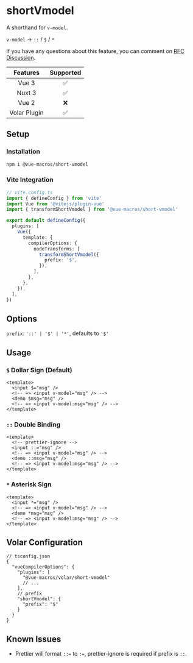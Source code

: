 # shortVmodel

<StabilityLevel level="stable" />

A shorthand for `v-model`.

`v-model` -> `::` / `$` / `*`

If you have any questions about this feature, you can comment on [RFC Discussion](https://github.com/vuejs/rfcs/discussions/395).

|   Features   |     Supported      |
| :----------: | :----------------: |
|    Vue 3     | :white_check_mark: |
|    Nuxt 3    | :white_check_mark: |
|    Vue 2     |        :x:         |
| Volar Plugin | :white_check_mark: |

## Setup

### Installation

```bash
npm i @vue-macros/short-vmodel
```

### Vite Integration

```ts {9-17}
// vite.config.ts
import { defineConfig } from 'vite'
import Vue from '@vitejs/plugin-vue'
import { transformShortVmodel } from '@vue-macros/short-vmodel'

export default defineConfig({
  plugins: [
    Vue({
      template: {
        compilerOptions: {
          nodeTransforms: [
            transformShortVmodel({
              prefix: '$',
            }),
          ],
        },
      },
    }),
  ],
})
```

## Options

`prefix`: `'::' | '$' | '*'`, defaults to `'$'`

## Usage

### `$` Dollar Sign (Default)

```vue
<template>
  <input $="msg" />
  <!-- => <input v-model="msg" /> -->
  <demo $msg="msg" />
  <!-- => <input v-model:msg="msg" /> -->
</template>
```

### `::` Double Binding

```vue
<template>
  <!-- prettier-ignore -->
  <input ::="msg" />
  <!-- => <input v-model="msg" /> -->
  <demo ::msg="msg" />
  <!-- => <input v-model:msg="msg" /> -->
</template>
```

### `*` Asterisk Sign

```vue
<template>
  <input *="msg" />
  <!-- => <input v-model="msg" /> -->
  <demo *msg="msg" />
  <!-- => <input v-model:msg="msg" /> -->
</template>
```

## Volar Configuration

```jsonc {5,9}
// tsconfig.json
{
  "vueCompilerOptions": {
    "plugins": [
      "@vue-macros/volar/short-vmodel"
      // ...
    ],
    // prefix
    "shortVmodel": {
      "prefix": "$"
    }
  }
}
```

## Known Issues

- Prettier will format `::=` to `:=`, prettier-ignore is required if prefix is `::`.
